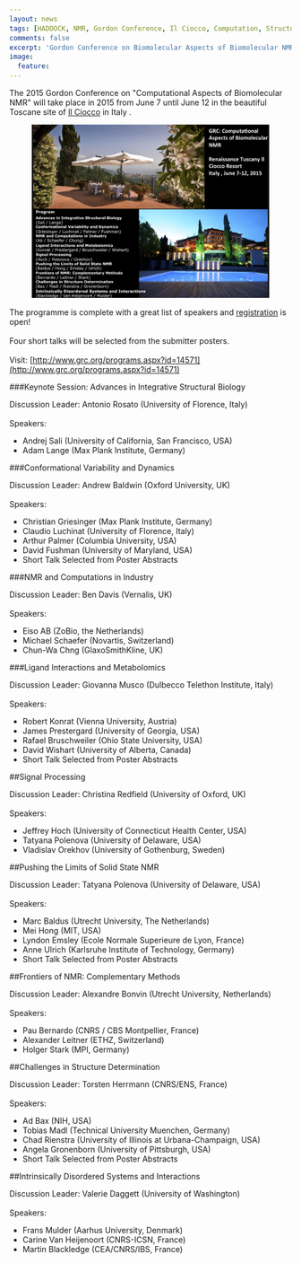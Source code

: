 ```yaml
---
layout: news
tags: [HADDOCK, NMR, Gordon Conference, Il Ciocco, Computation, Structure, Molecular Modelling, Utrecht University]
comments: false
excerpt: 'Gordon Conference on Biomolecular Aspects of Biomolecular NMR - June 2015'
image:
  feature: 
---
```


The 2015 Gordon Conference on "Computational Aspects of Biomolecular NMR" will take place in 2015 from June 7 until June 12 in the beautiful Toscane site of [Il Ciocco](https://www.grc.org/sites.aspx?id=10&tab=0) in Italy .

<figure>
    <img src="/images/posts/CompAspNMR.png">
</figure> 

The programme is complete with a great list of speakers and [registration](http://www.grc.org/programs.aspx?id=14571) is open! 
<BR>
<BR>
Four short talks will be selected from the submitter posters.
<BR>
<BR>
Visit: [http://www.grc.org/programs.aspx?id=14571](http://www.grc.org/programs.aspx?id=14571)


###Keynote Session: Advances in Integrative Structural Biology

Discussion Leader: Antonio Rosato (University of Florence, Italy)
<BR>
<BR>
Speakers:

  * Andrej Sali (University of California, San Francisco, USA)
  * Adam Lange (Max Plank Institute, Germany)


###Conformational Variability and Dynamics

Discussion Leader: Andrew Baldwin (Oxford University, UK)
<BR>
<BR>
Speakers:

  * Christian Griesinger (Max Plank Institute, Germany)
  * Claudio Luchinat (University of Florence, Italy)
  * Arthur Palmer (Columbia University, USA)
  * David Fushman (University of Maryland, USA)
  * Short Talk Selected from Poster Abstracts

###NMR and Computations in Industry

Discussion Leader: Ben Davis (Vernalis, UK)
<BR>
<BR>
Speakers:

  * Eiso AB (ZoBio, the Netherlands)
  * Michael Schaefer (Novartis, Switzerland)
  * Chun-Wa Chng (GlaxoSmithKline, UK)

###Ligand Interactions and Metabolomics

Discussion Leader: Giovanna Musco (Dulbecco Telethon Institute, Italy)
<BR>
<BR>
Speakers:

  * Robert Konrat (Vienna University, Austria)
  * James Prestergard (University of Georgia, USA)
  * Rafael Bruschweiler (Ohio State University, USA)
  * David Wishart (University of Alberta, Canada)
  * Short Talk Selected from Poster Abstracts

##Signal Processing

Discussion Leader: Christina Redfield (University of Oxford, UK)
<BR>
<BR>
Speakers:

  * Jeffrey Hoch (University of Connecticut Health Center, USA)
  * Tatyana Polenova (University of Delaware, USA)
  * Vladislav Orekhov (University of Gothenburg, Sweden)

##Pushing the Limits of Solid State NMR

Discussion Leader: Tatyana Polenova (University of Delaware, USA)
<BR>
<BR>
Speakers:

  * Marc Baldus (Utrecht University, The Netherlands)
  * Mei Hong (MIT, USA)
  * Lyndon Emsley (Ecole Normale Superieure de Lyon, France)
  * Anne Ulrich (Karlsruhe Institute of Technology, Germany)
  * Short Talk Selected from Poster Abstracts

##Frontiers of NMR: Complementary Methods

Discussion Leader: Alexandre Bonvin (Utrecht University, Netherlands)
<BR>
<BR>
Speakers:

  * Pau Bernardo (CNRS / CBS Montpellier, France)
  * Alexander Leitner (ETHZ, Switzerland)
  * Holger Stark (MPI, Germany)

##Challenges in Structure Determination

Discussion Leader: Torsten Herrmann (CNRS/ENS, France)
<BR>
<BR>
Speakers:

  * Ad Bax (NIH, USA)
  * Tobias Madl (Technical University Muenchen, Germany)
  * Chad Rienstra (University of Illinois at Urbana-Champaign, USA)
  * Angela Gronenborn (University of Pittsburgh, USA)
  * Short Talk Selected from Poster Abstracts

##Intrinsically Disordered Systems and Interactions

Discussion Leader: Valerie Daggett (University of Washington)
<BR>
<BR>
Speakers:

  * Frans Mulder (Aarhus University, Denmark)
  * Carine Van Heijenoort (CNRS-ICSN, France)
  * Martin Blackledge (CEA/CNRS/IBS, France)
